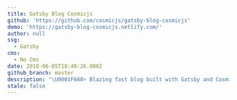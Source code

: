 ```yaml
---
title: Gatsby Blog Cosmicjs
github: 'https://github.com/cosmicjs/gatsby-blog-cosmicjs'
demo: 'https://gatsby-blog-cosmicjs.netlify.com/'
author: null
ssg:
  - Gatsby
cms:
  - No Cms
date: 2018-06-05T18:40:26.000Z
github_branch: master
description: "\U0001F680⚡️ Blazing fast blog built with Gatsby and Cosmic JS \U0001F525"
stale: false
---
```

